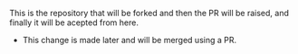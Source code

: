 This is the repository that will be forked and then the PR will be raised, and finally it will be acepted from here.

- This change is made later and will be merged using a PR.
